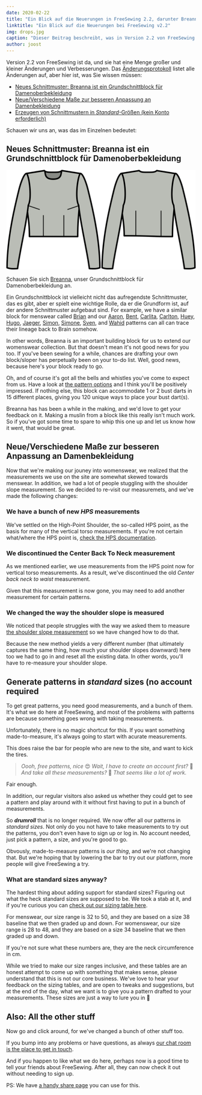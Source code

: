 ```yaml
---
date: 2020-02-22
title: "Ein Blick auf die Neuerungen in FreeSewing 2.2, darunter Breanna, unser Grundschnittblock für Damenoberbekleidung"
linktitle: "Ein Blick auf die Neuerungen bei FreeSewing v2.2"
img: drops.jpg
caption: "Dieser Beitrag beschreibt, was in Version 2.2 von FreeSewing neu ist"
author: joost
---
```



Version 2.2 von FreeSewing ist da, und sie hat eine Menge großer und kleiner Änderungen und Verbesserungen. Das [Änderungsprotokoll](https://github.com/freesewing/freesewing/blob/develop/CHANGELOG.md) listet alle Änderungen auf, aber hier ist, was Sie wissen müssen:

 - [Neues Schnittmuster: Breanna ist ein Grundschnittblock für Damenoberbekleidung](#new-pattern-breanna-is-a-bodice-block-for-womenswear)
 - [Neue/Verschiedene Maße zur besseren Anpassung an Damenbekleidung](#newdifferent-measurements-to-better-suit-womenswear)
 - [Erzeugen von Schnittmustern in *Standard*-Größen (kein Konto erforderlich)](#generate-patterns-in-standard-sizes-no-account-required)

Schauen wir uns an, was das im Einzelnen bedeutet:

## Neues Schnittmuster: Breanna ist ein Grundschnittblock für Damenoberbekleidung

![Breanna line drawing](breanna.svg)

Schauen Sie sich [Breanna](/designs/breanna/), unser Grundschnittblock für Damenoberbekleidung an.

Ein Grundschnittblock ist vielleicht nicht das aufregendste Schnittmuster, das es gibt, aber er spielt eine wichtige Rolle, da er die Grundform ist, auf der andere Schnittmuster aufgebaut sind. For example, we have a similar block for menswear called [Brian](/designs/brian/) and our [Aaron](/designs/aaron/), [Bent](/designs/bent/), [Carlita](/designs/carlita/), [Carlton](/designs/carlton/), [Huey](/designs/huey/), [Hugo](/designs/hugo/), [Jaeger](/designs/jaeger/), [Simon](/designs/simon/), [Simone](/designs/simone/), [Sven](/designs/sven/), and [Wahid](/designs/wahid/) patterns can all can trace their lineage back to Brain somehow.

In other words, Breanna is an important building block for us to extend our womenswear collection. But that doesn't mean it's not good news for you too. If you've been sewing for a while, chances are drafting your own block/sloper has perpetually been on your to-do list. Well, good news, because here's your block ready to go.

Oh, and of course it's got all the bells and whistles you've come to expect from us. Have a look at [the pattern options](http://localhost:8000/docs/patterns/breanna/options/) and I think you'll be positively impressed. If nothing else, this block can accommodate 1 or 2 bust darts in 15 different places, giving you 120 unique ways to place your bust dart(s).

Breanna has has been a while in the making, and we'd love to get your feedback on it. Making a muslin from a block like this really isn't much work. So if you've got some time to spare to whip this one up and let us know how it went, that would be great.


## Neue/Verschiedene Maße zur besseren Anpassung an Damenbekleidung

Now that we're making our jouney into womenswear, we realized that the measurements we use on the site are somewhat skewed towards menswear. In addition, we had a lot of people stuggling with the shoulder slope measurement. So we decided to re-visit our measuremets, and we've made the following changes:

### We have a bunch of new *HPS* measurements

We've settled on the High-Point Shoulder, the so-called HPS point, as the basis for many of the vertical torso measurements. If you're not certain what/where the HPS point is, [check the HPS documentation](/docs/measurements/hps/).

### We discontinued the Center Back To Neck measurement

As we mentioned earlier, we use measurements from the HPS point now for vertical torso measurements. As a result, we've discontinued the old *Center back neck to waist* measurement.

Given that this measurement is now gone, you may need to add another measurement for certain patterns.

### We changed the way the shoulder slope is measured

We noticed that people struggles with the way we asked them to measure [the shoulder slope measurement](/docs/measurements/shoulderslope) so we have changed how to do that.

Because the new method yields a very different number (that ultimately captures the same thing, how much your shoulder slopes downward) here too we had to go in and reset all the existing data. In other words, you'll have to re-measure your shoulder slope.

## Generate patterns in *standard* sizes (no account required

To get great patterns, you need good measurements, and a bunch of them. It's what we do here at FreeSewing, and most of the problems with patterns are because something goes wrong with taking measurements.

Unfortunately, there is no magic shortcut for this. If you want something made-to-measure, it's always going to start with acurate measurements.

This does raise the bar for people who are new to the site, and want to kick the tires.

> *Oooh, free patterns, nice* 😍 *Wait, I have to create an account first?* 🤔 *And take all these measurements?* 😬 *That seems like a lot of work.*

Fair enough.

In addition, our regular visitors also asked us whether they could get to see a pattern and play around with it without first having to put in a bunch of measurements.

So __*drumroll*__ that is no longer required. We now offer all our patterns in *standard sizes*. Not only do you not have to take measurements to try out the patterns, you don't even have to sign up or log in. No account needed, just pick a pattern, a size, and you're good to go.

Obvously, made-to-measure patterns is *our thing*, and we're not changing that. But we're hoping that by lowering the bar to try out our platform, more people will give FreeSewing a try.

### What are standard sizes anyway?

The hardest thing about adding support for standard sizes? Figuring out what the heck standard sizes are supposed to be. We took a stab at it, and if you're curious you can [check out our sizing table here](/docs/about/sizes/).

For menswear, our size range is 32 to 50, and they are based on a size 38 baseline that we then graded up and down. For womenswear, our size range is 28 to 48, and they are based on a size 34 baseline that we then graded up and down.

<Note>

If you're not sure what these numbers are, they are the neck circumference in cm.

</Note>

While we tried to make our size ranges inclusive, and these tables are an honest attempt to come up with something that makes sense, please understand that this is not our core business. We've love to hear your feedback on the sizing tables, and are open to tweaks and suggestions, but at the end of the day, what we want is to give you a pattern drafted to your measurements. These sizes are just a way to lure you in 🤫


## Also: All the other stuff

Now go and click around, for we've changed a bunch of other stuff too.

If you bump into any problems or have questions, as always [our chat room is the place to get in touch](https://gitter.im/freesewing/chat).

And if you happen to like what we do here, perhaps now is a good time to tell your friends about FreeSewing. After all, they can now check it out without needing to sign up.

PS: We have [a handy share page](/share/) you can use for this.

